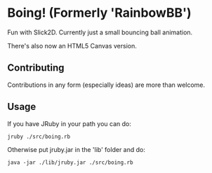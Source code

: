 Boing! (Formerly 'RainbowBB')
=============

Fun with Slick2D. Currently just a small bouncing ball animation.

There's also now an HTML5 Canvas version.


Contributing
------------

Contributions in any form (especially ideas) are more than welcome.


Usage
-----

If you have JRuby in your path you can do:

    jruby ./src/boing.rb

Otherwise put jruby.jar in the 'lib' folder and do:

	java -jar ./lib/jruby.jar ./src/boing.rb